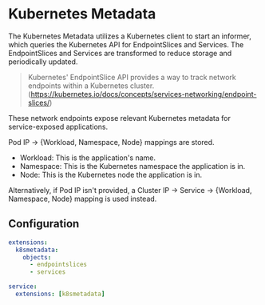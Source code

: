 # Kubernetes Metadata

The Kubernetes Metadata utilizes a Kubernetes client to start an informer, which queries the Kubernetes API for EndpointSlices and Services. The EndpointSlices and Services are transformed to reduce storage and periodically updated.

> Kubernetes' EndpointSlice API provides a way to track network endpoints within a Kubernetes cluster. (https://kubernetes.io/docs/concepts/services-networking/endpoint-slices/)

These network endpoints expose relevant Kubernetes metadata for service-exposed applications.

Pod IP → {Workload, Namespace, Node} mappings are stored.
- Workload: This is the application's name.
- Namespace: This is the Kubernetes namespace the application is in.
- Node: This is the Kubernetes node the application is in.

Alternatively, if Pod IP isn't provided, a Cluster IP → Service → {Workload, Namespace, Node} mapping is used instead.

## Configuration

```yaml
extensions:
  k8smetadata:
    objects:
      - endpointslices
      - services

service:
  extensions: [k8smetadata]
```